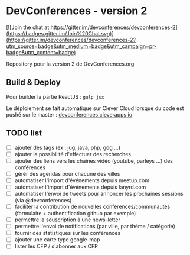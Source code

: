# DevConferences - version 2

[![Join the chat at https://gitter.im/devconferences/devconferences-2](https://badges.gitter.im/Join%20Chat.svg)](https://gitter.im/devconferences/devconferences-2?utm_source=badge&utm_medium=badge&utm_campaign=pr-badge&utm_content=badge)

Repository pour la version 2 de DevConferences.org

## Build & Deploy

Pour builder la partie ReactJS : `gulp jsx`

Le déploiement se fait automatique sur Clever Cloud lorsque du code est pushé sur le master : [devconferences.cleverapps.io](http://devconferences.cleverapps.io)

## TODO list

- [ ] ajouter des tags (ex : jug, java, php, gdg ...)
- [ ] ajouter la possibilité d'effectuer des recherches
- [ ] ajouter des liens vers les chaînes vidéo (youtube, parleys ...) des conférences
- [ ] gérér des agendas pour chacune des villes
- [ ] automatiser l'import d'événements depuis meetup.com
- [ ] automatiser l'import d'événements depuis lanyrd.com
- [ ] automatiser l'envoi de tweets pour annoncer les prochaines sessions (via @devconferences)
- [ ] faciliter la contribution de nouvelles conférences/communautés (formulaire + authentification github par exemple)
- [ ] permettre la souscription à une news-letter
- [ ] permettre l'envoi de notifications (par ville, par thème / catégorie)
- [ ] fournir des statistiques sur les conférences
- [ ] ajouter une carte type google-map
- [ ] lister les CFP / s'abonner aux CFP

